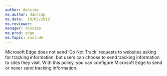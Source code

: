 ```yaml
---
author: dansimp
ms.author: dansimp
ms.date:  10/02/2018
ms.reviewer: 
manager: dansimp
ms.prod: edge
ms.topic: include
---
```


Microsoft Edge does not send ‘Do Not Track’ requests to websites asking for tracking information, but users can choose to send tracking information to sites they visit. With this policy, you can configure Microsoft Edge to send or never send tracking information.

